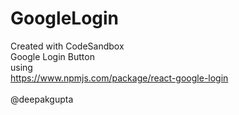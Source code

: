 # GoogleLogin
Created with CodeSandbox
<br />
Google Login Button <br />
using <br />
https://www.npmjs.com/package/react-google-login
<br />
<br />
@deepakgupta
